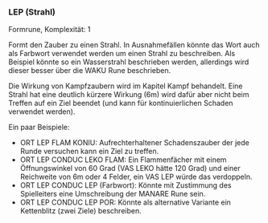 ### LEP (Strahl)

Formrune, Komplexität: 1

Formt den Zauber zu einen Strahl. In Ausnahmefällen könnte das Wort auch als Farbwort verwendet werden um einen
Strahl zu beschreiben. Als Beispiel könnte so ein Wasserstrahl beschrieben werden, allerdings wird dieser besser über
die WAKU Rune beschrieben.

Die Wirkung von Kampfzaubern wird im Kapitel Kampf behandelt. Eine Strahl hat eine deutlich kürzere Wirkung (6m) wird
dafür aber nicht beim Treffen auf ein Ziel beendet (und kann für kontinuierlichen Schaden verwendet werden).

Ein paar Beispiele:

* ORT LEP FLAM KONIU: Aufrechterhaltener Schadenszauber der jede Runde versuchen kann ein Ziel zu treffen.
* ORT LEP CONDUC LEKO FLAM: Ein Flammenfächer mit einem Öffnungswinkel von 60 Grad (VAS LEKO hätte 120 Grad) und
einer Reichweite von 6m oder 4 Felder, ein VAS LEP würde das verdoppeln.
* ORT LEP CONDUC LEP (Farbwort): Könnte mit Zustimmung des Spielleiters eine Umschreibung der MANARE Rune sein.
* ORT LEP CONDUC LEP POR: Könnte als alternative Variante ein Kettenblitz (zwei Ziele) beschreiben.

